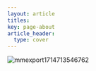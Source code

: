 ```yaml
---
layout: article
titles: 
key: page-about
article_header:
  type: cover
---
```

![mmexport1714713546762](https://github.com/zc1321/zc1321.github.io/assets/100252069/5ea402ab-6cb0-4c31-b748-8e1ab15a193f)


